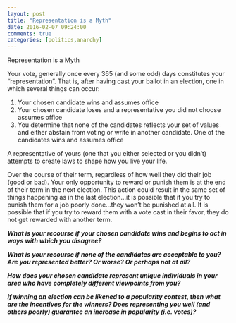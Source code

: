 ```yaml
---
layout: post
title: "Representation is a Myth"
date: 2016-02-07 09:24:00
comments: true
categories: [politics,anarchy]
---
```


Representation is a Myth

Your vote, generally once every 365 (and some odd) days constitutes your “representation”. That is, after having cast your ballot in an election, one in which several things can occur:

1. Your chosen candidate wins and assumes office
2. Your chosen candidate loses and a representative you did not choose assumes office
3. You determine that none of the candidates reflects your set of values and either abstain from voting or write in another candidate. One of the candidates wins and assumes office


A representative of yours (one that you either selected or you didn’t) attempts to create laws to shape how you live your life.

Over the course of their term, regardless of how well they did their job (good or bad). Your only opportunity to reward or punish them is at the end of their term in the next election. This action could result in the same set of things happening as in the last election…it is possible that if you try to punish them for a job poorly done…they won’t be punished at all. It is possible that if you try to reward them with a vote cast in their favor, they do not get rewarded with another term.



_**What is your recourse if your chosen candidate wins and begins to act in ways with which you disagree?**_

_**What is your recourse if none of the candidates are acceptable to you? Are you represented better? Or worse? Or perhaps not at all?**_

_**How does your chosen candidate represent unique individuals in your area who have completely different viewpoints from you?**_

_**If winning an election can be likened to a popularity contest, then what are the incentives for the winners? Does representing you well (and others poorly) guarantee an increase in popularity (i.e. votes)?**_
